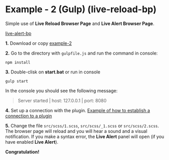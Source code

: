 # Example - 2 (Gulp) (live-reload-bp)

Simple use of **Live Reload Browser Page** and **Live Alert Browser Page**.

[live-alert-bp](https://github.com/Yuriy-Svetlov/live-alert-bp)

**1.** Download or copy [example-2](https://github.com/Yuriy-Svetlov/live-reload-bp/tree/main/documentation/examples/gulp/2)

**2.** Go to the directory with `gulpfile.js` and run the command in console: 

```shell
npm install
```

**3.** Double-clisk on **start.bat** or run in console 

```shell
gulp start
```
In the console you should see the following message:

> Server started | host: 127.0.0.1 | port: 8080

**4.** Set up a connection with the plugin. [Example of how to establish a connection to a plugin](https://github.com/Yuriy-Svetlov/live-reload-bp/tree/main/documentation/examples/%D1%81onnect_to_server)


**5.** Change the file `src/scss/1.scss`, `src/scss/_1.scss` or `src/scss/2.scss`. The browser page will reload and you will hear a sound and a visual notification. If you make a syntax error, the **Live Alert** panel will open (if you have enabled **Live Alert**).

**Congratulation!**
